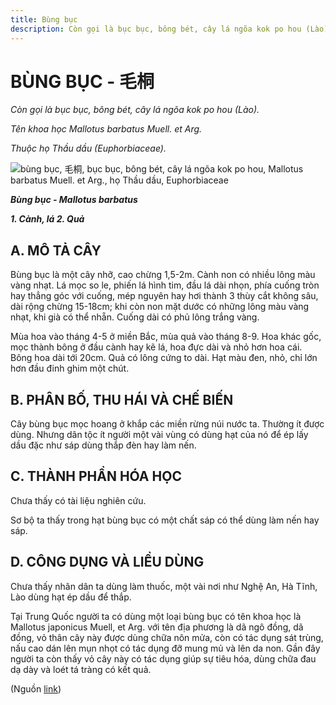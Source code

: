 ```yaml
---
title: Bùng bục
description: Còn gọi là bục bục, bông bét, cây lá ngõa kok po hou (Lào). Tên khoa học Mallotus barbatus Muell. et Arg. Thuộc họ Thầu dầu (Euphorbiaceae).
---
```

# BÙNG BỤC \- 毛桐

*Còn gọi là bục bục, bông bét, cây lá ngõa kok po hou (Lào).*

*Tên khoa học Mallotus barbatus Muell. et Arg.*

*Thuộc họ Thầu dầu (Euphorbiaceae).*

![bùng bục, 毛桐, bục bục, bông bét, cây lá ngõa kok po hou, Mallotus barbatus Muell. et Arg., họ Thầu dầu, Euphorbiaceae](/imgs/do-tat-loi/ctvvtvn/bung-buc.jpg)

***Bùng bục - Mallotus barbatus***

***1\. Cành, lá 2. Quả***

## A. MÔ TẢ CÂY

Bùng bục là một cây nhỡ, cao chừng 1,5-2m. Cành non có nhiều lông màu vàng nhạt. Lá mọc so le, phiến lá hình tim, đầu lá dài nhọn, phía cuống tròn hay thẳng góc với cuống, mép nguyên hay hơi thành 3 thùy cắt không sâu, dài rộng chừng 15-18cm; khi còn non mặt dước có những lông màu vàng nhạt, khi già có thể nhẵn. Cuống dài có phủ lông trắng vàng.

Mùa hoa vào tháng 4-5 ở miền Bắc, mùa quả vào tháng 8-9. Hoa khác gốc, mọc thành bông ở đầu cành hay kẽ lá, hoa đực dài và nhỏ hơn hoa cái. Bông hoa dài tới 20cm. Quả có lông cứng to dài. Hạt màu đen, nhỏ, chỉ lớn hơn đầu đinh ghim một chút.

## B. PHÂN BỐ, THU HÁI VÀ CHẾ BIẾN

Cây bùng bục mọc hoang ở khắp các miền rừng núi nước ta. Thường ít được dùng. Nhưng dân tộc ít người một vài vùng có dùng hạt của nó để ép lấy dầu đặc như sáp dùng thắp đèn hay làm nến.

## C. THÀNH PHẦN HÓA HỌC

Chưa thấy có tài liệu nghiên cứu.

Sơ bộ ta thấy trong hạt bùng bục có một chất sáp có thể dùng làm nến hay sáp.

## D. CÔNG DỤNG VÀ LIỀU DÙNG

Chưa thấy nhân dân ta dùng làm thuốc, một vài nơi như Nghệ An, Hà Tĩnh, Lào dùng hạt ép dầu để thắp.

Tại Trung Quốc người ta có dùng một loại bùng bục có tên khoa học là Mallotus japonicus Muell, et Arg. với tên địa phương là dã ngô đồng, dã đồng, vỏ thân cây này được dùng chữa nôn mửa, còn có tác dụng sát trùng, nấu cao dán lên mụn nhọt có tác dụng đỡ mung mủ và lên da non. Gần đây người ta còn thấy vỏ cây này có tác dụng giúp sự tiêu hóa, dùng chữa đau dạ dày và loét tá tràng có kết quả.

(Nguồn <a href="http://www.thuocvuonnha.com/nhung-cay-thuoc-va-vi-thuoc-viet-nam/ket-qua-tra-cuu/bung-buc" target="_blank">link</a>)

